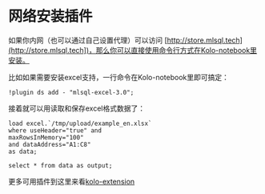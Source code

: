 # 网络安装插件

如果你内网（也可以通过自己设置代理）可以访问 [http://store.mlsql.tech](http://store.mlsql.tech])，那么你可以直接使用命令行方式在Kolo-notebook里安装。

比如如果需要安装excel支持，一行命令在Kolo-notebook里即可搞定：

```shell
!plugin ds add - "mlsql-excel-3.0";
```

接着就可以用读取和保存excel格式数据了：

```
load excel.`/tmp/upload/example_en.xlsx` 
where useHeader="true" and 
maxRowsInMemory="100" 
and dataAddress="A1:C8"
as data;

select * from data as output;
```

更多可用插件到这里来看[kolo-extension](https://github.com/byzer-org/kolo-extension)

